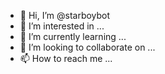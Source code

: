 - 👋 Hi, I’m @starboybot
- 👀 I’m interested in ...
- 🌱 I’m currently learning ...
- 💞️ I’m looking to collaborate on ...
- 📫 How to reach me ...

<!---
starboybot/starboybot is a ✨ special ✨ repository because its `README.md` (this file) appears on your GitHub profile.
You can click the Preview link to take a look at your changes.
--->
